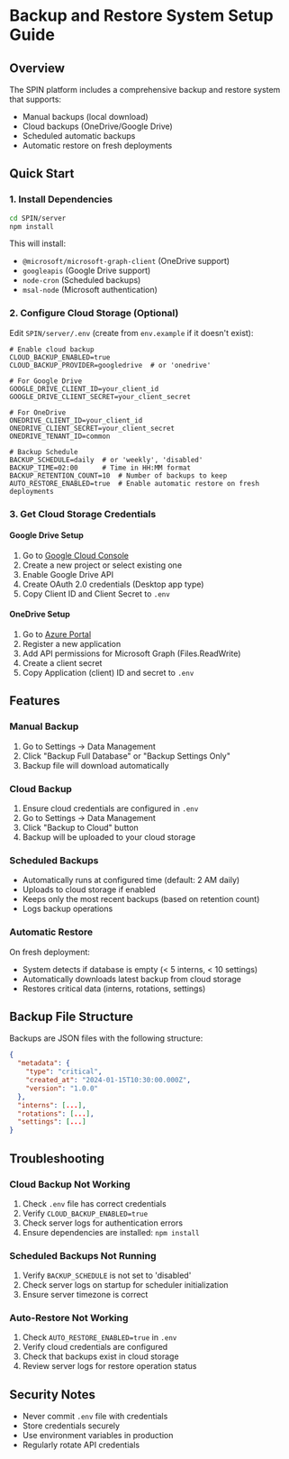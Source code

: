 # Backup and Restore System Setup Guide

## Overview

The SPIN platform includes a comprehensive backup and restore system that supports:
- Manual backups (local download)
- Cloud backups (OneDrive/Google Drive)
- Scheduled automatic backups
- Automatic restore on fresh deployments

## Quick Start

### 1. Install Dependencies

```bash
cd SPIN/server
npm install
```

This will install:
- `@microsoft/microsoft-graph-client` (OneDrive support)
- `googleapis` (Google Drive support)
- `node-cron` (Scheduled backups)
- `msal-node` (Microsoft authentication)

### 2. Configure Cloud Storage (Optional)

Edit `SPIN/server/.env` (create from `env.example` if it doesn't exist):

```env
# Enable cloud backup
CLOUD_BACKUP_ENABLED=true
CLOUD_BACKUP_PROVIDER=googledrive  # or 'onedrive'

# For Google Drive
GOOGLE_DRIVE_CLIENT_ID=your_client_id
GOOGLE_DRIVE_CLIENT_SECRET=your_client_secret

# For OneDrive
ONEDRIVE_CLIENT_ID=your_client_id
ONEDRIVE_CLIENT_SECRET=your_client_secret
ONEDRIVE_TENANT_ID=common

# Backup Schedule
BACKUP_SCHEDULE=daily  # or 'weekly', 'disabled'
BACKUP_TIME=02:00      # Time in HH:MM format
BACKUP_RETENTION_COUNT=10  # Number of backups to keep
AUTO_RESTORE_ENABLED=true  # Enable automatic restore on fresh deployments
```

### 3. Get Cloud Storage Credentials

#### Google Drive Setup

1. Go to [Google Cloud Console](https://console.cloud.google.com/)
2. Create a new project or select existing one
3. Enable Google Drive API
4. Create OAuth 2.0 credentials (Desktop app type)
5. Copy Client ID and Client Secret to `.env`

#### OneDrive Setup

1. Go to [Azure Portal](https://portal.azure.com/)
2. Register a new application
3. Add API permissions for Microsoft Graph (Files.ReadWrite)
4. Create a client secret
5. Copy Application (client) ID and secret to `.env`

## Features

### Manual Backup

1. Go to Settings → Data Management
2. Click "Backup Full Database" or "Backup Settings Only"
3. Backup file will download automatically

### Cloud Backup

1. Ensure cloud credentials are configured in `.env`
2. Go to Settings → Data Management
3. Click "Backup to Cloud" button
4. Backup will be uploaded to your cloud storage

### Scheduled Backups

- Automatically runs at configured time (default: 2 AM daily)
- Uploads to cloud storage if enabled
- Keeps only the most recent backups (based on retention count)
- Logs backup operations

### Automatic Restore

On fresh deployment:
- System detects if database is empty (< 5 interns, < 10 settings)
- Automatically downloads latest backup from cloud storage
- Restores critical data (interns, rotations, settings)

## Backup File Structure

Backups are JSON files with the following structure:

```json
{
  "metadata": {
    "type": "critical",
    "created_at": "2024-01-15T10:30:00.000Z",
    "version": "1.0.0"
  },
  "interns": [...],
  "rotations": [...],
  "settings": [...]
}
```

## Troubleshooting

### Cloud Backup Not Working

1. Check `.env` file has correct credentials
2. Verify `CLOUD_BACKUP_ENABLED=true`
3. Check server logs for authentication errors
4. Ensure dependencies are installed: `npm install`

### Scheduled Backups Not Running

1. Verify `BACKUP_SCHEDULE` is not set to 'disabled'
2. Check server logs on startup for scheduler initialization
3. Ensure server timezone is correct

### Auto-Restore Not Working

1. Check `AUTO_RESTORE_ENABLED=true` in `.env`
2. Verify cloud credentials are configured
3. Check that backups exist in cloud storage
4. Review server logs for restore operation status

## Security Notes

- Never commit `.env` file with credentials
- Store credentials securely
- Use environment variables in production
- Regularly rotate API credentials

